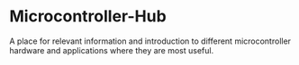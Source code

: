 # Microcontroller-Hub
A place for relevant information and introduction to different microcontroller hardware and applications where they are most useful.
